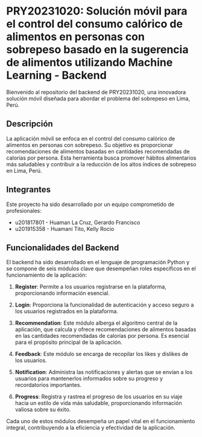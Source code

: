 # PRY20231020: Solución móvil para el control del consumo calórico de alimentos en personas con sobrepeso basado en la sugerencia de alimentos utilizando Machine Learning - Backend

Bienvenido al repositorio del backend de PRY20231020, una innovadora solución móvil diseñada para abordar el problema del sobrepeso en Lima, Perú.

## Descripción

La aplicación móvil se enfoca en el control del consumo calórico de alimentos en personas con sobrepeso. Su objetivo es proporcionar recomendaciones de alimentos basadas en cantidades recomendadas de calorías por persona. Esta herramienta busca promover hábitos alimentarios más saludables y contribuir a la reducción de los altos índices de sobrepeso en Lima, Perú.

## Integrantes

Este proyecto ha sido desarrollado por un equipo comprometido de profesionales:

- u201817801 - Huaman La Cruz, Gerardo Francisco
- u201915358 - Huamani Tito, Kelly Rocio

## Funcionalidades del Backend

El backend ha sido desarrollado en el lenguaje de programación Python y se compone de seis módulos clave que desempeñan roles específicos en el funcionamiento de la aplicación:
1. **Register**: Permite a los usuarios registrarse en la plataforma, proporcionando información esencial.

2. **Login**: Proporciona la funcionalidad de autenticación y acceso seguro a los usuarios registrados en la plataforma.

3. **Recommendation**: Este módulo alberga el algoritmo central de la aplicación, que calcula y ofrece recomendaciones de alimentos basadas en las cantidades recomendadas de calorías por persona. Es esencial para el propósito principal de la aplicación.

4. **Feedback**: Este módulo se encarga de recopilar los likes y dislikes de los usuarios.

5. **Notification**: Administra las notificaciones y alertas que se envían a los usuarios para mantenerlos informados sobre su progreso y recordatorios importantes.

6. **Progress**: Registra y rastrea el progreso de los usuarios en su viaje hacia un estilo de vida más saludable, proporcionando información valiosa sobre su éxito.

Cada uno de estos módulos desempeña un papel vital en el funcionamiento integral, contribuyendo a la eficiencia y efectividad de la aplicación.


